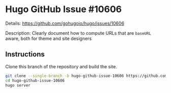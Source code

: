# Hugo GitHub Issue #10606

Details: <https://github.com/gohugoio/hugo/issues/10606>

Description: Clearly document how to compute URLs that are `baseURL` aware, both for theme and site designers

## Instructions

Clone this branch of the repository and build the site.

```bash
git clone --single-branch -b hugo-github-issue-10606 https://github.com/jmooring/hugo-testing hugo-github-issue-10606
cd hugo-github-issue-10606
hugo server
```

